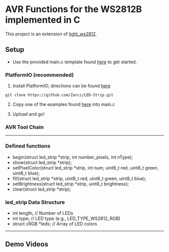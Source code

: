 # AVR Functions for the WS2812B implemented in C
This project is an extension of [light_ws2812](https://github.com/cpldcpu/light_ws2812).
 

## Setup
- Use the provided main.c template found [here](https://github.com/Zarci/LED-Strip/blob/main/PlatformIO/src/main.c) to get started.

### PlatformIO (recommended) 

1. Install PlatformIO; directions can be found [here](https://github.com/Zarci/LED-Strip/blob/main/Ece484_platformio.pdf)

```git clone https://github.com/Zarci/LED-Strip.git```

2. Copy one of the examples found [here](https://github.com/Zarci/LED-Strip/tree/main/PlatformIO/test/Examples) into main.c

3. Upload and go!

### AVR Tool Chain

---
### Defined functions
- begin(struct led_strip *strip, int number_pixels, int nType);
- show(struct led_strip *strip);
- setPixelColor(struct led_strip *strip, int num, uint8_t red, uint8_t green, uint8_t blue);
- fill(struct led_strip *strip, uint8_t red, uint8_t green, uint8_t blue);
- setBrightness(struct led_strip *strip, uint8_t brightness);
- clear(struct led_strip *strip);

### led_strip Data Structure
- int length;             // Number of LEDs
- int type;               // LED type (e.g., LED_TYPE_WS2812_RGB)
- struct cRGB *leds;      // Array of LED colors

---

## Demo Videos




##
